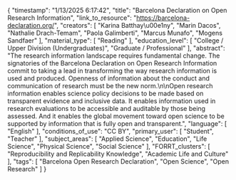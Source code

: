 {
    "timestamp": "1/13/2025 6:17:42",
    "title": "Barcelona Declaration on Open Research Information",
    "link_to_resource": "https://barcelona-declaration.org/",
    "creators": [
        "Karina Batthay\u00e1ny",
        "Marin Dacos",
        "Nathalie Drach-Temam",
        "Paola Galimberti",
        "Marcus Munafo",
        "Mogens Sandfaer"
    ],
    "material_type": [
        "Reading"
    ],
    "education_level": [
        "College / Upper Division (Undergraduates)",
        "Graduate / Professional"
    ],
    "abstract": "The research information landscape requires fundamental change. The signatories of the Barcelona Declaration on Open Research Information commit to taking a lead in transforming the way research information is used and produced. Openness of information about the conduct and communication of research must be the new norm.\n\nOpen research information enables science policy decisions to be made based on transparent evidence and inclusive data. It enables information used in research evaluations to be accessible and auditable by those being assessed. And it enables the global movement toward open science to be supported by information that is fully open and transparent.",
    "language": [
        "English"
    ],
    "conditions_of_use": "CC BY",
    "primary_user": [
        "Student",
        "Teacher"
    ],
    "subject_areas": [
        "Applied Science",
        "Education",
        "Life Science",
        "Physical Science",
        "Social Science"
    ],
    "FORRT_clusters": [
        "Reproducibility and Replicability Knowledge",
        "Academic Life and Culture"
    ],
    "tags": [
        "Barcelona Open Research Declaration",
        "Open Science",
        "Open Research"
    ]
}